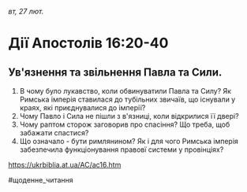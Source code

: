 
_вт, 27 лют._

# Дії Апостолів 16:20-40

## Ув'язнення та звільнення Павла та Сили.
1. В чому було лукавство, коли обвинуватили Павла та Силу? Як Римська імперія ставилася до тубільних звичаїв, що існували у краях, які приєднувалися до імперії?
2. Чому Павло і Сила не пішли з в'язниці, коли відкрилися її двері?
3. Чому раптом сторож заговорив про спасіння? Що треба, щоб забажати спастися?
4. Що означало - бути римлянином? Як і для чого Римська імперія забезпечила функціонування правовї системи у провінціях?

https://ukrbiblia.at.ua/AC/ac16.htm 

#щоденне_читання
